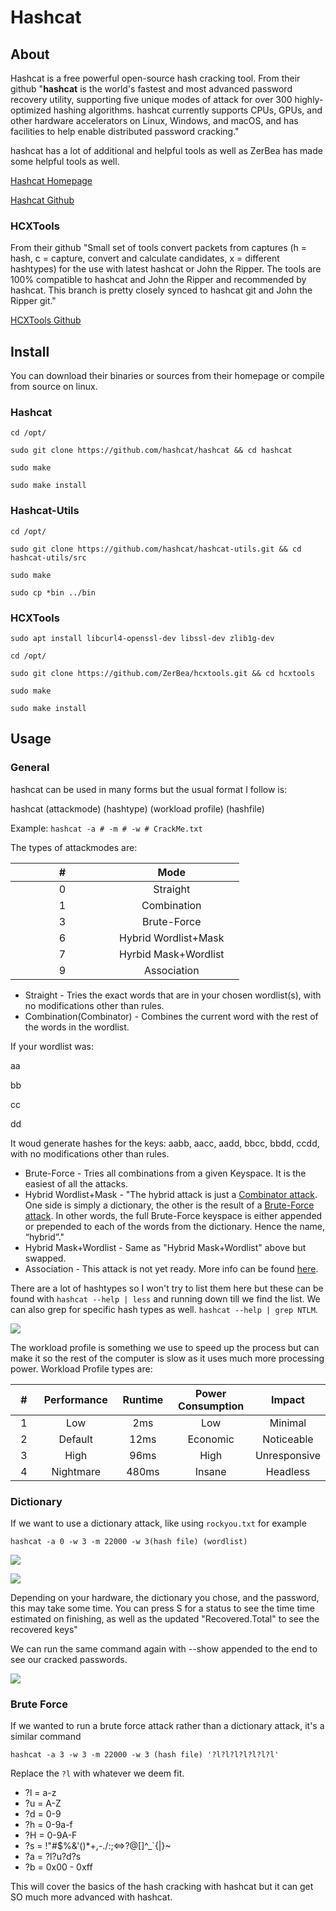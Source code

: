 # Hashcat

## About

Hashcat is a free powerful open-source hash cracking tool. From their github "**hashcat** is the world's fastest and most advanced password recovery utility, supporting five unique modes of attack for over 300 highly-optimized hashing algorithms. hashcat currently supports CPUs, GPUs, and other hardware accelerators on Linux, Windows, and macOS, and has facilities to help enable distributed password cracking."

hashcat has a lot of additional and helpful tools as well as ZerBea has made some helpful tools as well.

[Hashcat Homepage](https://hashcat.net/hashcat/)

[Hashcat Github](https://github.com/hashcat/hashcat)

### HCXTools

From their github "Small set of tools convert packets from captures (h = hash, c = capture, convert and calculate candidates, x = different hashtypes) for the use with latest hashcat or John the Ripper. The tools are 100% compatible to hashcat and John the Ripper and recommended by hashcat. This branch is pretty closely synced to hashcat git and John the Ripper git."

[HCXTools Github](https://github.com/ZerBea/hcxtools)

## Install

You can download their binaries or sources from their homepage or compile from source on linux.

### Hashcat

`cd /opt/`

`sudo git clone https://github.com/hashcat/hashcat && cd hashcat`

`sudo make`

`sudo make install`

### Hashcat-Utils

`cd /opt/`

`sudo git clone https://github.com/hashcat/hashcat-utils.git && cd hashcat-utils/src`

`sudo make`

`sudo cp *bin ../bin`

### HCXTools

`sudo apt install libcurl4-openssl-dev libssl-dev zlib1g-dev`

`cd /opt/`

`sudo git clone https://github.com/ZerBea/hcxtools.git && cd hcxtools`

`sudo make`

`sudo make install`

## Usage

### General

hashcat can be used in many forms but the usual format I follow is:

hashcat (attackmode) (hashtype) (workload profile) (hashfile)

Example: `hashcat -a # -m # -w # CrackMe.txt`

The types of attackmodes are:

<table><thead><tr><th width="150" align="center">#</th><th align="center">Mode</th><th data-hidden></th></tr></thead><tbody><tr><td align="center">0</td><td align="center">Straight</td><td></td></tr><tr><td align="center">1</td><td align="center">Combination</td><td></td></tr><tr><td align="center">3</td><td align="center">Brute-Force</td><td></td></tr><tr><td align="center">6</td><td align="center">Hybrid Wordlist+Mask</td><td></td></tr><tr><td align="center">7</td><td align="center">Hyrbid Mask+Wordlist</td><td></td></tr><tr><td align="center">9</td><td align="center">Association</td><td></td></tr></tbody></table>

* Straight - Tries the exact words that are in your chosen wordlist(s), with no modifications other than rules.
* Combination(Combinator) - Combines the current word with the rest of the words in the wordlist.

If your wordlist was:

aa

bb

cc

dd

It woud generate hashes for the keys: aabb, aacc, aadd, bbcc, bbdd, ccdd, with no modifications other than rules.

* Brute-Force - Tries all combinations from a given Keyspace. It is the easiest of all the attacks.
* Hybrid Wordlist+Mask - "The hybrid attack is just a [Combinator attack](https://hashcat.net/wiki/doku.php?id=combinator\_attack). One side is simply a dictionary, the other is the result of a [Brute-Force attack](https://hashcat.net/wiki/doku.php?id=brute\_force\_attack). In other words, the full Brute-Force keyspace is either appended or prepended to each of the words from the dictionary. Hence the name, “hybrid”."
* Hybrid Mask+Wordlist - Same as "Hybrid Mask+Wordlist" above but swapped.
* Association - This attack is not yet ready. More info can be found [here](https://hashcat.net/forum/thread-9534.html).

There are a lot of hashtypes so I won't try to list them here but these can be found with `hashcat --help | less` and running down till we find the list. We can also grep for specific hash types as well. `hashcat --help | grep NTLM`.

![](<../../../.gitbook/assets/image (290).png>)

The workload profile is something we use to speed up the process but can make it so the rest of the computer is slow as it uses much more processing power. Workload Profile types are:

<table><thead><tr><th width="150" align="center">#</th><th width="150" align="center">Performance</th><th width="150" align="center">Runtime</th><th width="150" align="center">Power Consumption</th><th align="center">Impact</th></tr></thead><tbody><tr><td align="center">1</td><td align="center">Low</td><td align="center">2ms</td><td align="center">Low</td><td align="center">Minimal</td></tr><tr><td align="center">2</td><td align="center">Default</td><td align="center">12ms</td><td align="center">Economic</td><td align="center">Noticeable</td></tr><tr><td align="center">3</td><td align="center">High</td><td align="center">96ms</td><td align="center">High</td><td align="center">Unresponsive</td></tr><tr><td align="center">4</td><td align="center">Nightmare</td><td align="center">480ms</td><td align="center">Insane</td><td align="center">Headless</td></tr></tbody></table>

### Dictionary

If we want to use a dictionary attack, like using `rockyou.txt` for example

`hashcat -a 0 -w 3 -m 22000 -w 3(hash file) (wordlist)`

![](<../../../.gitbook/assets/image (358).png>)

![](<../../../.gitbook/assets/image (21) (3).png>)

Depending on your hardware, the dictionary you chose, and the password, this may take some time. You can press S for a status to see the time time estimated on finishing, as well as the updated "Recovered.Total" to see the recovered keys"

We can run the same command again with --show appended to the end to see our cracked passwords.

![](<../../../.gitbook/assets/image (282).png>)

### Brute Force

If we wanted to run a brute force attack rather than a dictionary attack, it's a similar command

`hashcat -a 3 -w 3 -m 22000 -w 3 (hash file) '?l?l?l?l?l?l?l'`

Replace the `?l` with whatever we deem fit.

* ?l = a-z
* ?u = A-Z
* ?d = 0-9
* ?h = 0-9a-f
* ?H = 0-9A-F
* ?s = !"#$%&'()\*+,-./:;<=>?@\[]^\_\`{|}\~
* ?a = ?l?u?d?s
* ?b = 0x00 - 0xff

This will cover the basics of the hash cracking with hashcat but it can get SO much more advanced with hashcat.
